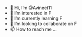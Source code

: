 - 👋 Hi, I’m @Avineet11
- 👀 I’m interested in F
- 🌱 I’m currently learning F
- 💞️ I’m looking to collaborate on F
- 📫 How to reach me ...

<!---
Avineet11/Avineet11 is a ✨ special ✨ repository because its `README.md` (this file) appears on your GitHub profile.
You can click the Preview link to take a look at your changes.
--->
